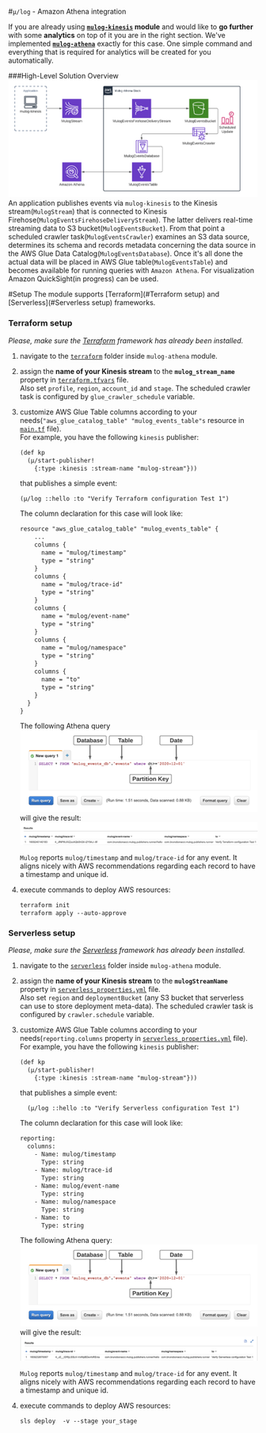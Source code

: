 #`µ/log` - Amazon Athena integration

If you are already using **[`mulog-kinesis`](../mulog-kinesis) module** 
and would like to **go further** with some **analytics** on top of it you are in the right section.
We've implemented **[`mulog-athena`](../mulog-athena)** exactly for this case. 
One simple command and everything that is required for analytics will be created for you automatically.

###High-Level Solution Overview
![architecture](img/architecture.png)
An application publishes events via `mulog-kinesis` to the Kinesis stream(`MulogStream`) that is connected to Kinesis Firehose(`MulogEventsFirehoseDeliveryStream`). The latter delivers real-time streaming data to S3 bucket(`MulogEventsBucket`). 
From that point a scheduled crawler task(`MulogEventsCrawler`) examines an S3 data source, determines its schema and records metadata concerning the data source in the AWS Glue Data Catalog(`MulogEventsDatabase`).
Once it's all done the actual data will be placed in AWS Glue table(`MulogEventsTable`) and becomes available for running queries with `Amazon Athena`. 
For visualization Amazon QuickSight(in progress) can be used.

#Setup
The module supports [Terraform](#Terraform setup) and [Serverless](#Serverless setup) frameworks.

### Terraform setup
*Please, make sure the [Terraform](https://www.terraform.io/)  framework has already been installed.*

 1. navigate to the [`terraform`](terraform) folder inside `mulog-athena` module.
 2. assign the **name of your Kinesis stream** to the **`mulog_stream_name`** property in [`terraform.tfvars`](./terraform/terraform.tfvars) file.<br/>
 Also set `profile`, `region`, `account_id` and `stage`. The scheduled crawler task is configured by `glue_crawler_schedule` variable.<br/>
 3. customize AWS Glue Table columns according to your needs(`"aws_glue_catalog_table" "mulog_events_table"s` resource in [`main.tf`](./terraform/main.tf) file).<br/>
    For example, you have the following `kinesis` publisher:
    ```
    (def kp
      (μ/start-publisher!
        {:type :kinesis :stream-name "mulog-stream"}))
    ``` 
    that publishes a simple event:
    ```
    (μ/log ::hello :to "Verify Terraform configuration Test 1")
    ```
    The column declaration for this case will look like:
    ```
    resource "aws_glue_catalog_table" "mulog_events_table" {
        ...
        columns {
          name = "mulog/timestamp"
          type = "string"
        }
        columns {
          name = "mulog/trace-id"
          type = "string"
        }
        columns {
          name = "mulog/event-name"
          type = "string"
        }
        columns {
          name = "mulog/namespace"
          type = "string"
        }
        columns {
          name = "to"
          type = "string"
        }
      }
    }
    ```
    The following Athena query 
    ![athena_query](img/athena_query.png) 
    will give the result:
    ![athena-terraform](img/terraform_athena_result.png) 
     
    `Mulog` reports `mulog/timestamp` and `mulog/trace-id` for any event. It aligns nicely with AWS recommendations regarding each record to have a timestamp and unique id.       

4. execute commands to deploy AWS resources:
    ```
    terraform init
    terraform apply --auto-approve
    ```

### Serverless setup
*Please, make sure the [Serverless](https://www.serverless.com/framework/docs/) framework has already been installed.*

 1. navigate to the [`serverless`](serverless) folder inside `mulog-athena` module.
 2. assign the **name of your Kinesis stream** to the **`mulogStreamName`** property in [`serverless_properties.yml`](./serverless/serverless_properties.yml) file.<br>
 Also set `region` and `deploymentBucket` (any S3 bucket that serverless can use to store deployment meta-data). 
 The scheduled crawler task is configured by `crawler.schedule` variable.<br/>
 3. customize AWS Glue Table columns according to your needs(`reporting.columns` property in [`serverless_properties.yml`](./serverless/serverless_properties.yml) file).<br/>
    For example, you have the following `kinesis` publisher:
    ```
    (def kp
      (μ/start-publisher!
        {:type :kinesis :stream-name "mulog-stream"}))
    ```
    that publishes a simple event:
    ```
      (μ/log ::hello :to "Verify Serverless configuration Test 1")
    ```
    The column declaration for this case will look like:
    ```
    reporting:
      columns:
        - Name: mulog/timestamp
          Type: string
        - Name: mulog/trace-id
          Type: string
        - Name: mulog/event-name
          Type: string
        - Name: mulog/namespace
          Type: string
        - Name: to
          Type: string
    ```
    The following Athena query:
    ![athena_query](img/athena_query.png) 
    will give the result:
    ![athena-terraform](img/serverless_athena_result.png) 
    
    `Mulog` reports `mulog/timestamp` and `mulog/trace-id` for any event. It aligns nicely with AWS recommendations regarding each record to have a timestamp and unique id. 

 4. execute commands to deploy AWS resources:
    ```
    sls deploy  -v --stage your_stage
    ```
